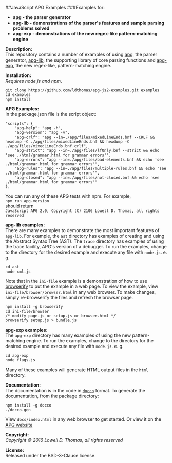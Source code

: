 ##JavaScript APG Examples
###Examples for:
- **apg - the parser generator**
- **apg-lib - demonstrations of the parser's features and sample parsing problems solved**
- **apg-exp - demonstrations of the new regex-like pattern-matching engine**

**Description:**  
This repository contains a number of examples of using <a href="https://github.com/ldthomas/apg-js2">apg</a>, the parser generator,
<a href="https://github.com/ldthomas/apg-js2-lib">apg-lib</a>, the supporting library of core parsing functions
and <a href="https://github.com/ldthomas/apg-js2-exp">apg-exp</a>, the new regex-like, pattern-matching engine.    

**Installation:**  
*Requires node.js and npm*.
```
git clone https://github.com/ldthomas/apg-js2-examples.git examples
cd examples 
npm install
```
**APG Examples:**  
In the package.json file is the script object:
```
"scripts": {
    "apg-help": "apg -h",
    "apg-version": "apg -v",
    "apg-crlf": "apg --in=./apg/files/mixedLineEnds.bnf --CRLF && hexdump -C ./apg/files/mixedLineEnds.bnf && hexdump -C ./apg/files/mixedLineEnds.bnf.crlf",
    "apg-strict": "apg --in=./apg/files/lfOnly.bnf --strict && echo 'see ./html/grammar.html for grammar errors'",
    "apg-errors": "apg --in=./apg/files/bad-elements.bnf && echo 'see ./html/grammar.html for grammar errors'",
    "apg-rules": "apg --in=./apg/files/multiple-rules.bnf && echo 'see ./html/grammar.html for grammar errors'",
    "apg-closed": "apg --in=./apg/files/not-closed.bnf && echo 'see ./html/grammar.html for grammar errors'"
},
```  
You can run any of these APG tests with npm. For example,<br>
`npm run apg-version`<br>
should return <br>
`JavaScript APG 2.0, Copyright (C) 2106 Lowell D. Thomas, all rights reserved`

**apg-lib examples:**  
There are many examples to demonstrate the most important features of `apg-lib`.
For example, the `ast` directory has examples of creating and using the Abstract Syntax Tree (AST).
The `trace` directory has examples of using the trace facility, APG's version of a debugger.
To run the examples, change to the directory for the desired example and execute any file with `node.js`.
e. g.
```
cd ast
node xml.js
```
Note that in the `ini-file` example is a demonstration of how to use [browserify](http://browserify.org/)
to put the example in a web page. To view the example, view `ini-file/browser/browser.html` in any web browser.
To make changes, simply re-browserify the files and refresh the browser page.
```
npm install -g browserify
cd ini-file/browser
/* modify page.js or setup.js or browser.html */
browserify setup.js > bundle.js
```

**apg-exp examples:**  
The `apg-exp` directory has many examples of using the new pattern-matching engine.
To run the examples, change to the directory for the desired example and execute any file with `node.js`.
e. g.
```
cd apg-exp
node flags.js
```
Many of these examples will generate HTML output files in the `html` directory.

**Documentation:**  
The documentation is in the code in [`docco`](https://jashkenas.github.io/docco/) format.
To generate the documentation, from the package directory:
```
npm install -g docco
./docco-gen
```
View `docs/index.html` in any web browser to get started.
Or view it on the [APG website](http://coasttocoastresearch.com/docjs2/apg-examples/index.html)

**Copyright:**  
*Copyright &copy; 2016 Lowell D. Thomas, all rights reserved*  

**License:**  
Released under the BSD-3-Clause license.
      

